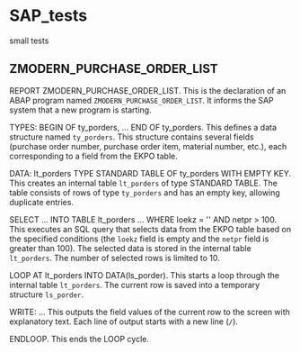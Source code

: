 # SAP_tests
small tests

## ZMODERN_PURCHASE_ORDER_LIST
REPORT ZMODERN_PURCHASE_ORDER_LIST.
This is the declaration of an ABAP program named `ZMODERN_PURCHASE_ORDER_LIST`. It informs the SAP system that a new program is starting.

TYPES: BEGIN OF ty_porders, ... END OF ty_porders.
This defines a data structure named `ty_porders`. This structure contains several fields (purchase order number, purchase order item, material number, etc.), each corresponding to a field from the EKPO table.

DATA: lt_porders TYPE STANDARD TABLE OF ty_porders WITH EMPTY KEY.
This creates an internal table `lt_porders` of type STANDARD TABLE. The table consists of rows of type `ty_porders` and has an empty key, allowing duplicate entries.

SELECT ... INTO TABLE lt_porders ... WHERE loekz = '' AND netpr > 100.
This executes an SQL query that selects data from the EKPO table based on the specified conditions (the `loekz` field is empty and the `netpr` field is greater than 100). The selected data is stored in the internal table `lt_porders`. The number of selected rows is limited to 10.

LOOP AT lt_porders INTO DATA(ls_porder).
This starts a loop through the internal table `lt_porders`. The current row is saved into a temporary structure `ls_porder`.

WRITE: ...
This outputs the field values of the current row to the screen with explanatory text. Each line of output starts with a new line (`/`).

ENDLOOP.
This ends the LOOP cycle.
